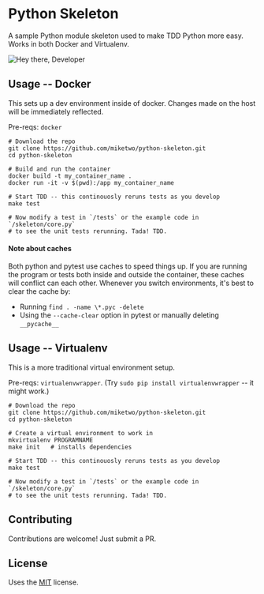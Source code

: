 # Python Skeleton

A sample Python module skeleton used to make TDD Python more easy. Works in both Docker and Virtualenv.

![Hey there, Developer](https://cdn.pixabay.com/photo/2016/08/01/14/55/skeleton-1561177_640.png)

## Usage -- Docker

This sets up a dev environment inside of docker. Changes made on the host will be immediately reflected.

Pre-reqs: `docker`

```
# Download the repo
git clone https://github.com/miketwo/python-skeleton.git
cd python-skeleton

# Build and run the container
docker build -t my_container_name .
docker run -it -v $(pwd):/app my_container_name

# Start TDD -- this continouosly reruns tests as you develop
make test

# Now modify a test in `/tests` or the example code in `/skeleton/core.py`
# to see the unit tests rerunning. Tada! TDD.
```

#### Note about caches
Both python and pytest use caches to speed things up. If you are running the program or tests both inside and outside the container, these caches will conflict can each other. Whenever you switch environments, it's best to clear the cache by:
 - Running `find . -name \*.pyc -delete`
 - Using the `--cache-clear` option in pytest or manually deleting `__pycache__`


## Usage -- Virtualenv

This is a more traditional virtual environment setup.

Pre-reqs: `virtualenvwrapper`. (Try `sudo pip install virtualenvwrapper` -- it might work.)


```
# Download the repo
git clone https://github.com/miketwo/python-skeleton.git
cd python-skeleton

# Create a virtual environment to work in
mkvirtualenv PROGRAMNAME
make init   # installs dependencies

# Start TDD -- this continouosly reruns tests as you develop
make test

# Now modify a test in `/tests` or the example code in `/skeleton/core.py`
# to see the unit tests rerunning. Tada! TDD.
```

## Contributing

Contributions are welcome! Just submit a PR.

## License

Uses the [MIT](http://opensource.org/licenses/MIT) license.

